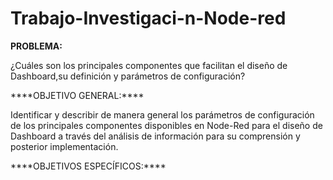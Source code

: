 # Trabajo-Investigaci-n-Node-red
****PROBLEMA:****
<p>¿Cuáles son los principales componentes que facilitan el diseño de Dashboard,su definición y parámetros de configuración?</p>
****OBJETIVO GENERAL:****
<p>Identificar y describir de manera general los parámetros de configuración de los principales componentes disponibles en Node-Red para el diseño de Dashboard a través del análisis de información para su comprensión y posterior implementación.</p>
****OBJETIVOS ESPECÍFICOS:****

